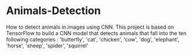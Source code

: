 # Animals-Detection
How to detect animals in images using CNN. This project is based on TensorFlow to build a CNN model that detects animals that fall into the ten following categories : 'butterfly', 'cat', 'chicken', 'cow', 'dog', 'elephant', 'horse', 'sheep', 'spider', 'squirrel'
